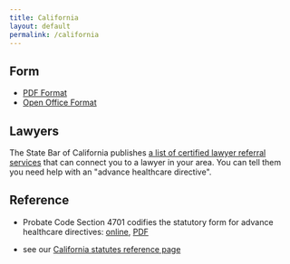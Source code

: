```yaml
---
title: California
layout: default
permalink: /california
---
```


## Form

- [PDF Format](/resources/california/statutory-form.pdf)
- [Open Office Format](/resources/california/statutory-form.odt)

## Lawyers

The State Bar of California publishes [a list of certified lawyer referral services](https://www.calbar.ca.gov/Public/Need-Legal-Help/Lawyer-Referral-Service) that can connect you to a lawyer in your area.  You can tell them you need help with an "advance healthcare directive".

## Reference

- Probate Code Section 4701 codifies the statutory form for advance healthcare directives: [online](https://leginfo.legislature.ca.gov/faces/codes_displaySection.xhtml?sectionNum=4701.&lawCode=PROB), [PDF](/resources/california/probate-4701.pdf)

- see our [California statutes reference page](/california-statutes)
